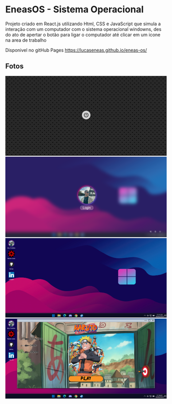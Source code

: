 # EneasOS - Sistema Operacional

Projeto criado em React.js utilizando Html, CSS e JavaScript que simula a interação com um computador com o sistema operacional windowns, des do ato de apertar o botão para ligar o computador até clicar em um icone na area de trabalho

Disponivel no gitHub Pages https://lucaseneas.github.io/eneas-os/

## Fotos
![TurnOn](src/images/ReadMeImg/turnOn.png)
![Login](src/images/ReadMeImg/Login.png)
![Home](src/images/ReadMeImg/Home.png)
![HomeGame](src/images/ReadMeImg/HomeGame.png)